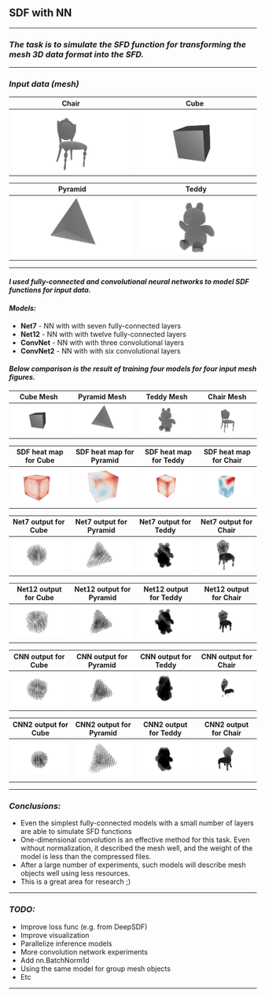 ## SDF with NN

-------

### *The task is to simulate the SFD function for transforming the mesh 3D data format into the SFD.*

-------
### *Input data (mesh)*

Chair           |  Cube
:-------------------------:|:-------------------------:
![Alt text](images/chair.jpg?raw=true)  |  ![Alt text](images/cube.jpg?raw=true)

Pyramid           |  Teddy
:-------------------------:|:-------------------------:
![Alt text](images/pyramid.jpg?raw=true)  |  ![Alt text](images/teddy.jpg?raw=true)

-------

#### *I used fully-connected and convolutional neural networks to model SDF functions for input data.*
#### *Models:*
 - __Net7__ - NN with with seven fully-connected layers
 - __Net12__ - NN with with twelve fully-connected layers
 - __ConvNet__ - NN with with three convolutional layers
 - __ConvNet2__ - NN with with six convolutional layers

#### *Below comparison is the result of training four models for four input mesh figures.*

Cube Mesh                  |                            Pyramid Mesh               |                                Teddy Mesh                 |                            Chair Mesh                 | 
:-------------------------:|                            :-------------------------:|                                :-------------------------:|                            :-------------------------:| 
![Alt text](images/cube.jpg?raw=true)  |                ![Alt text](images/pyramid.jpg?raw=true)  |                 ![Alt text](images/teddy.jpg?raw=true)  |               ![Alt text](images/chair.jpg?raw=true)  | 

SDF heat map for Cube      |                            SDF heat map for Pyramid   |                                SDF heat map for Teddy     |                            SDF heat map for Chair     | 
:-------------------------:|                            :-------------------------:|                                :-------------------------:|                            :-------------------------:| 
![Alt text](images/cube_heatmap.jpg?raw=true)  |        ![Alt text](images/pyramid_heatmap.jpg?raw=true)  |         ![Alt text](images/teddy_heatmap.jpg?raw=true)  |       ![Alt text](images/chair_heatmap.jpg?raw=true)  | 

Net7 output for Cube       |                            Net7 output for Pyramid    |                                Net7 output for Teddy      |                            Net7 output for Chair      |
:-------------------------:|                            :-------------------------:|                                :-------------------------:|                            :-------------------------:|
![Alt text](images/cube_net7.jpg?raw=true)  |           ![Alt text](images/pyramid_net7.jpg?raw=true)  |            ![Alt text](images/teddy_net7.jpg?raw=true)  |          ![Alt text](images/chair_net7.jpg?raw=true)  |

Net12 output for Cube      |                            Net12 output for Pyramid   |                                Net12 output for Teddy     |                            Net12 output for Chair     |  
:-------------------------:|                            :-------------------------:|                                :-------------------------:|                            :-------------------------:|  
![Alt text](images/cube_net12.jpg?raw=true)  |          ![Alt text](images/pyramid_net12.jpg?raw=true)  |           ![Alt text](images/teddy_net12.jpg?raw=true)  |         ![Alt text](images/chair_net12.jpg?raw=true)  |  

CNN output for Cube        |                            CNN output for Pyramid     |                                CNN output for Teddy       |                            CNN output for Chair       | 
:-------------------------:|                            :-------------------------:|                                :-------------------------:|                            :-------------------------:| 
![Alt text](images/cube_cnn.jpg?raw=true)  |            ![Alt text](images/pyramid_cnn.jpg?raw=true)  |             ![Alt text](images/teddy_cnn.jpg?raw=true)  |           ![Alt text](images/chair_cnn.jpg?raw=true)  | 

CNN2 output for Cube       |                            CNN2 output for Pyramid    |                                CNN2 output for Teddy      |                            CNN2 output for Chair      | 
:-------------------------:|                            :-------------------------:|                                :-------------------------:|                            :-------------------------:| 
![Alt text](images/cube_cnn2.jpg?raw=true)  |           ![Alt text](images/pyramid_cnn2.jpg?raw=true)  |            ![Alt text](images/teddy_cnn2.jpg?raw=true)  |          ![Alt text](images/chair_cnn2.jpg?raw=true)  | 

--------------------------------------------------------------------------------------------------------------

### *Conclusions:*
 - Even the simplest fully-connected models with a small number of layers are able to simulate SFD functions
 - One-dimensional convolution is an effective method for this task. Even without normalization, 
 it described the mesh well, and the weight of the model is less than the compressed files.
 - After a large number of experiments, such models will describe mesh objects well using less resources.
 - This is a great area for research ;)
--------------------------------------------------------------------------------------------------------------

### *TODO:*
 - Improve loss func (e.g. from DeepSDF)
 - Improve visualization
 - Parallelize inference models
 - More convolution network experiments
 - Add nn.BatchNorm1d
 - Using the same model for group mesh objects
 - Etc

--------------------------------------------------------------------------------------------------------------
